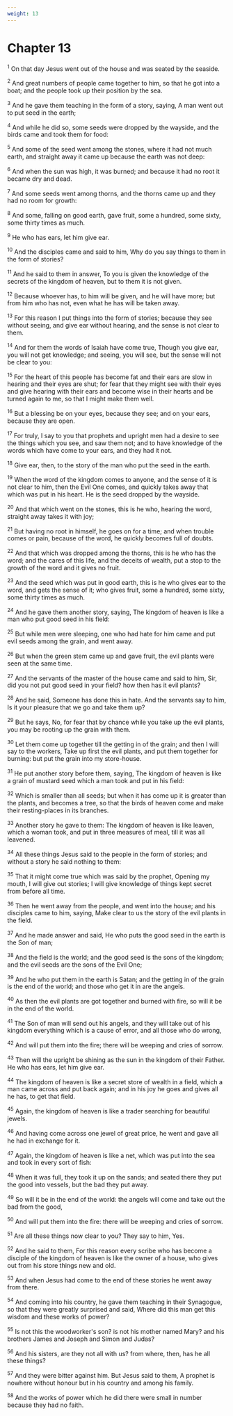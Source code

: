 ```yaml
---
weight: 13
---
```


# Chapter 13

<sup>1</sup> On that day Jesus went out of the house and was seated by the seaside. 

<sup>2</sup> And great numbers of people came together to him, so that he got into a boat; and the people took up their position by the sea. 

<sup>3</sup> And he gave them teaching in the form of a story, saying, A man went out to put seed in the earth; 

<sup>4</sup> And while he did so, some seeds were dropped by the wayside, and the birds came and took them for food: 

<sup>5</sup> And some of the seed went among the stones, where it had not much earth, and straight away it came up because the earth was not deep: 

<sup>6</sup> And when the sun was high, it was burned; and because it had no root it became dry and dead. 

<sup>7</sup> And some seeds went among thorns, and the thorns came up and they had no room for growth: 

<sup>8</sup> And some, falling on good earth, gave fruit, some a hundred, some sixty, some thirty times as much. 

<sup>9</sup> He who has ears, let him give ear. 

<sup>10</sup> And the disciples came and said to him, Why do you say things to them in the form of stories? 

<sup>11</sup> And he said to them in answer, To you is given the knowledge of the secrets of the kingdom of heaven, but to them it is not given. 

<sup>12</sup> Because whoever has, to him will be given, and he will have more; but from him who has not, even what he has will be taken away. 

<sup>13</sup> For this reason I put things into the form of stories; because they see without seeing, and give ear without hearing, and the sense is not clear to them. 

<sup>14</sup> And for them the words of Isaiah have come true, Though you give ear, you will not get knowledge; and seeing, you will see, but the sense will not be clear to you: 

<sup>15</sup> For the heart of this people has become fat and their ears are slow in hearing and their eyes are shut; for fear that they might see with their eyes and give hearing with their ears and become wise in their hearts and be turned again to me, so that I might make them well. 

<sup>16</sup> But a blessing be on your eyes, because they see; and on your ears, because they are open. 

<sup>17</sup> For truly, I say to you that prophets and upright men had a desire to see the things which you see, and saw them not; and to have knowledge of the words which have come to your ears, and they had it not. 

<sup>18</sup> Give ear, then, to the story of the man who put the seed in the earth. 

<sup>19</sup> When the word of the kingdom comes to anyone, and the sense of it is not clear to him, then the Evil One comes, and quickly takes away that which was put in his heart. He is the seed dropped by the wayside. 

<sup>20</sup> And that which went on the stones, this is he who, hearing the word, straight away takes it with joy; 

<sup>21</sup> But having no root in himself, he goes on for a time; and when trouble comes or pain, because of the word, he quickly becomes full of doubts. 

<sup>22</sup> And that which was dropped among the thorns, this is he who has the word; and the cares of this life, and the deceits of wealth, put a stop to the growth of the word and it gives no fruit. 

<sup>23</sup> And the seed which was put in good earth, this is he who gives ear to the word, and gets the sense of it; who gives fruit, some a hundred, some sixty, some thirty times as much. 

<sup>24</sup> And he gave them another story, saying, The kingdom of heaven is like a man who put good seed in his field: 

<sup>25</sup> But while men were sleeping, one who had hate for him came and put evil seeds among the grain, and went away. 

<sup>26</sup> But when the green stem came up and gave fruit, the evil plants were seen at the same time. 

<sup>27</sup> And the servants of the master of the house came and said to him, Sir, did you not put good seed in your field? how then has it evil plants? 

<sup>28</sup> And he said, Someone has done this in hate. And the servants say to him, Is it your pleasure that we go and take them up? 

<sup>29</sup> But he says, No, for fear that by chance while you take up the evil plants, you may be rooting up the grain with them. 

<sup>30</sup> Let them come up together till the getting in of the grain; and then I will say to the workers, Take up first the evil plants, and put them together for burning: but put the grain into my store-house. 

<sup>31</sup> He put another story before them, saying, The kingdom of heaven is like a grain of mustard seed which a man took and put in his field: 

<sup>32</sup> Which is smaller than all seeds; but when it has come up it is greater than the plants, and becomes a tree, so that the birds of heaven come and make their resting-places in its branches. 

<sup>33</sup> Another story he gave to them: The kingdom of heaven is like leaven, which a woman took, and put in three measures of meal, till it was all leavened. 

<sup>34</sup> All these things Jesus said to the people in the form of stories; and without a story he said nothing to them: 

<sup>35</sup> That it might come true which was said by the prophet, Opening my mouth, I will give out stories; I will give knowledge of things kept secret from before all time. 

<sup>36</sup> Then he went away from the people, and went into the house; and his disciples came to him, saying, Make clear to us the story of the evil plants in the field. 

<sup>37</sup> And he made answer and said, He who puts the good seed in the earth is the Son of man; 

<sup>38</sup> And the field is the world; and the good seed is the sons of the kingdom; and the evil seeds are the sons of the Evil One; 

<sup>39</sup> And he who put them in the earth is Satan; and the getting in of the grain is the end of the world; and those who get it in are the angels. 

<sup>40</sup> As then the evil plants are got together and burned with fire, so will it be in the end of the world. 

<sup>41</sup> The Son of man will send out his angels, and they will take out of his kingdom everything which is a cause of error, and all those who do wrong, 

<sup>42</sup> And will put them into the fire; there will be weeping and cries of sorrow. 

<sup>43</sup> Then will the upright be shining as the sun in the kingdom of their Father. He who has ears, let him give ear. 

<sup>44</sup> The kingdom of heaven is like a secret store of wealth in a field, which a man came across and put back again; and in his joy he goes and gives all he has, to get that field. 

<sup>45</sup> Again, the kingdom of heaven is like a trader searching for beautiful jewels. 

<sup>46</sup> And having come across one jewel of great price, he went and gave all he had in exchange for it. 

<sup>47</sup> Again, the kingdom of heaven is like a net, which was put into the sea and took in every sort of fish: 

<sup>48</sup> When it was full, they took it up on the sands; and seated there they put the good into vessels, but the bad they put away. 

<sup>49</sup> So will it be in the end of the world: the angels will come and take out the bad from the good, 

<sup>50</sup> And will put them into the fire: there will be weeping and cries of sorrow. 

<sup>51</sup> Are all these things now clear to you? They say to him, Yes. 

<sup>52</sup> And he said to them, For this reason every scribe who has become a disciple of the kingdom of heaven is like the owner of a house, who gives out from his store things new and old. 

<sup>53</sup> And when Jesus had come to the end of these stories he went away from there. 

<sup>54</sup> And coming into his country, he gave them teaching in their Synagogue, so that they were greatly surprised and said, Where did this man get this wisdom and these works of power? 

<sup>55</sup> Is not this the woodworker's son? is not his mother named Mary? and his brothers James and Joseph and Simon and Judas? 

<sup>56</sup> And his sisters, are they not all with us? from where, then, has he all these things? 

<sup>57</sup> And they were bitter against him. But Jesus said to them, A prophet is nowhere without honour but in his country and among his family. 

<sup>58</sup> And the works of power which he did there were small in number because they had no faith. 



